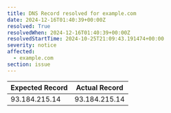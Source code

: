 ```yaml
---
title: DNS Record resolved for example.com
date: 2024-12-16T01:40:39+00:00Z
resolved: True
resolvedWhen: 2024-12-16T01:40:39+00:00Z
resolvedStartTime: 2024-10-25T21:09:43.191474+00:00
severity: notice
affected:
  - example.com
section: issue
---
```


| Expected Record  | Actual Record  |
|------------------|----------------|
| 93.184.215.14 | 93.184.215.14 |
